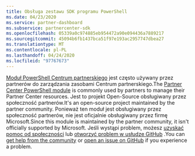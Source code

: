 ```yaml
---
title: Obsługa zestawu SDK programu PowerShell
ms.date: 04/23/2020
ms.service: partner-dashboard
ms.subservice: partnercenter-sdk
ms.openlocfilehash: 05339a0c974885eb954472a90e094436a7889217
ms.sourcegitcommit: 45094b6fb1437bca51f97e193ac2957747dbea27
ms.translationtype: MT
ms.contentlocale: pl-PL
ms.lasthandoff: 04/24/2020
ms.locfileid: "97767673"
---
```

<span data-ttu-id="cfe29-102">[Moduł PowerShell Centrum partnerskiego](https://github.com/microsoft/partner-center-powershell/) jest często używany przez partnerów do zarządzania zasobami Centrum partnerskiego.</span><span class="sxs-lookup"><span data-stu-id="cfe29-102">The [Partner Center PowerShell module](https://github.com/microsoft/partner-center-powershell/) is commonly used by partners to manage their Partner Center resources.</span></span> <span data-ttu-id="cfe29-103">Jest to projekt Open-Source obsługiwany przez społeczność partnerów.</span><span class="sxs-lookup"><span data-stu-id="cfe29-103">It's an open-source project maintained by the partner community.</span></span> <span data-ttu-id="cfe29-104">Ponieważ ten moduł jest obsługiwany przez społeczność partnerów, nie jest oficjalnie obsługiwany przez firmę Microsoft.</span><span class="sxs-lookup"><span data-stu-id="cfe29-104">Since this module is maintained by the partner community, it isn't officially supported by Microsoft.</span></span> <span data-ttu-id="cfe29-105">Jeśli wystąpi problem, możesz [uzyskać pomoc od społeczności](https://stackoverflow.com/questions/tagged/partner+center) lub [otworzyć problem w usłudze GitHub](https://github.com/microsoft/partner-center-powershell/issues) .</span><span class="sxs-lookup"><span data-stu-id="cfe29-105">You can [get help from the community](https://stackoverflow.com/questions/tagged/partner+center) or [open an issue on GitHub](https://github.com/microsoft/partner-center-powershell/issues) if you experience a problem.</span></span>
